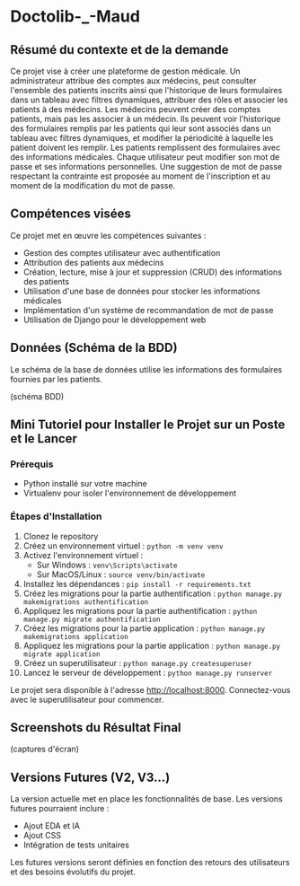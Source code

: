 # Doctolib-_-Maud


## Résumé du contexte et de la demande

Ce projet vise à créer une plateforme de gestion médicale. Un administrateur attribue des comptes aux médecins, peut consulter l'ensemble des patients inscrits ainsi que l'historique de leurs formulaires dans un tableau avec filtres dynamiques, attribuer des rôles et associer les patients à des médecins.
Les médecins peuvent créer des comptes patients, mais pas les associer à un médecin. Ils peuvent voir l'historique des formulaires remplis par les patients qui leur sont associés dans un tableau avec filtres dynamiques, et modifier la périodicité à laquelle les patient doivent les remplir.
Les patients remplissent des formulaires avec des informations médicales.
Chaque utilisateur peut modifier son mot de passe et ses informations personnelles. Une suggestion de mot de passe respectant la contrainte est proposée au moment de l'inscription et au moment de la modification du mot de passe.

## Compétences visées

Ce projet met en œuvre les compétences suivantes :
- Gestion des comptes utilisateur avec authentification
- Attribution des patients aux médecins
- Création, lecture, mise à jour et suppression (CRUD) des informations des patients
- Utilisation d'une base de données pour stocker les informations médicales
- Implémentation d'un système de recommandation de mot de passe
- Utilisation de Django pour le développement web

## Données (Schéma de la BDD)

Le schéma de la base de données utilise les informations des formulaires fournies par les patients.

(schéma BDD)

## Mini Tutoriel pour Installer le Projet sur un Poste et le Lancer

### Prérequis
- Python installé sur votre machine
- Virtualenv pour isoler l'environnement de développement

### Étapes d'Installation
1. Clonez le repository
2. Créez un environnement virtuel : `python -m venv venv`
3. Activez l'environnement virtuel :
    - Sur Windows : `venv\Scripts\activate`
    - Sur MacOS/Linux : `source venv/bin/activate`
4. Installez les dépendances : `pip install -r requirements.txt`
5. Créez les migrations pour la partie authentification : `python manage.py makemigrations authentification`
6. Appliquez les migrations pour la partie authentification : `python manage.py migrate authentification`
7. Créez les migrations pour la partie application : `python manage.py makemigrations application`
6. Appliquez les migrations pour la partie application : `python manage.py migrate application`
8. Créez un superutilisateur : `python manage.py createsuperuser`
9. Lancez le serveur de développement : `python manage.py runserver`

Le projet sera disponible à l'adresse [http://localhost:8000](http://localhost:8000). Connectez-vous avec le superutilisateur pour commencer.

## Screenshots du Résultat Final

(captures d'écran)

## Versions Futures (V2, V3...)

La version actuelle met en place les fonctionnalités de base. Les versions futures pourraient inclure :
- Ajout EDA et IA
- Ajout CSS
- Intégration de tests unitaires

Les futures versions seront définies en fonction des retours des utilisateurs et des besoins évolutifs du projet.

